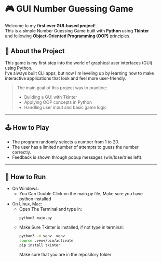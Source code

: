 # 🎮 GUI Number Guessing Game

Welcome to my **first ever GUI-based project**!  
This is a simple Number Guessing Game built with **Python** using **Tkinter** and following **Object-Oriented Programming (OOP)** principles.

## 🚀 About the Project

This game is my first step into the world of graphical user interfaces (GUI) using Python.  
I’ve always built CLI apps, but now I'm leveling up by learning how to make interactive applications that look and feel more user-friendly.

> The main goal of this project was to practice:
>
> - Building a GUI with Tkinter
> - Applying OOP concepts in Python
> - Handling user input and basic game logic

---

## 🕹️ How to Play

- The program randomly selects a number from 1 to 20.
- The user has a limited number of attempts to guess the number correctly.
- Feedback is shown through popup messages (win/lose/tries left).

---

## 🚀 How to Run

- On Windows:
  - You Can Double Click on the main.py file, Make sure you have python installed
- On Linux, Mac:
  - Open The Terminal and type in:
    ```bash
    python3 main.py
    ```
  - Make Sure Tkinter is installed, if not type in terminal:
    ```bash
    python3 -m venv .venv
    source .venv/bin/activate
    pip install tkinter
    ```
    Make sure that you are in the repository folder
